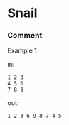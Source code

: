 <!-- ENGLISH -->
# Snail


### Comment


Example 1

in:
```
1 2 3
4 5 6
7 8 9
```
out:
```
1 2 3 6 9 8 7 4 5
```